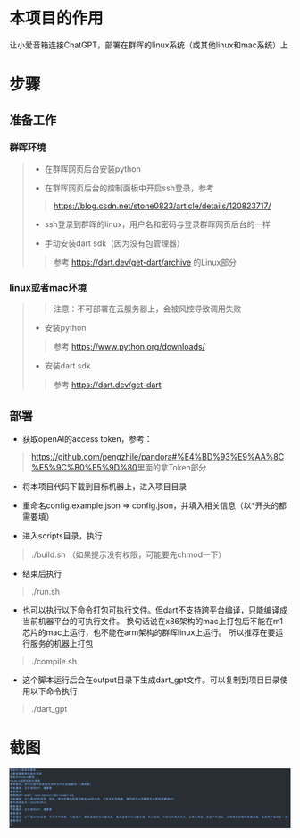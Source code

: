 # 本项目的作用

让小爱音箱连接ChatGPT，部署在群晖的linux系统（或其他linux和mac系统）上

# 步骤

## 准备工作

### 群晖环境

>- 在群晖网页后台安装python
>
>- 在群晖网页后台的控制面板中开启ssh登录，参考
>
>> <https://blog.csdn.net/stone0823/article/details/120823717/>
>
>- ssh登录到群晖的linux，用户名和密码与登录群晖网页后台的一样
>
>- 手动安装dart sdk（因为没有包管理器）
>
>> 参考 <https://dart.dev/get-dart/archive> 的Linux部分

### linux或者mac环境

>> 注意：不可部署在云服务器上，会被风控导致调用失败
>
>- 安装python
>> 参考 <https://www.python.org/downloads/>
>
>- 安装dart sdk
>
>> 参考 <https://dart.dev/get-dart>

## 部署

- 获取openAI的access token，参考：

> <https://github.com/pengzhile/pandora#%E4%BD%93%E9%AA%8C%E5%9C%B0%E5%9D%80>里面的拿Token部分

- 将本项目代码下载到目标机器上，进入项目目录

- 重命名config.example.json => config.json，并填入相关信息（以*开头的都需要填）

- 进入scripts目录，执行
> ./build.sh
> （如果提示没有权限，可能要先chmod一下）

- 结束后执行
> ./run.sh

- 也可以执行以下命令打包可执行文件。但dart不支持跨平台编译，只能编译成当前机器平台的可执行文件。
换句话说在x86架构的mac上打包后不能在m1芯片的mac上运行，也不能在arm架构的群晖linux上运行。
所以推荐在要运行服务的机器上打包

> ./compile.sh
- 这个脚本运行后会在output目录下生成dart_gpt文件。可以复制到项目目录使用以下命令执行
> ./dart_gpt

# 截图
![screenshot](https://raw.githubusercontent.com/ArchangelXu/xiaoai-gpt-dart/main/screenshot.png)